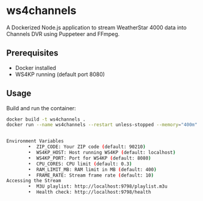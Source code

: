 # ws4channels

A Dockerized Node.js application to stream WeatherStar 4000 data into Channels DVR using Puppeteer and FFmpeg.

## Prerequisites

- Docker installed
- WS4KP running (default port 8080)

## Usage

Build and run the container:

```bash
docker build -t ws4channels .
docker run --name ws4channels --restart unless-stopped --memory="400m" --cpus="0.3" -p 9798:9798 -e ZIP_CODE=your_zip_code -e WS4KP_HOST=ws4kp_host -e WS4KP_PORT=ws4kp_port ws4channels


Environment Variables
		•  ZIP_CODE: Your ZIP code (default: 90210)
		•  WS4KP_HOST: Host running WS4KP (default: localhost)
		•  WS4KP_PORT: Port for WS4KP (default: 8080)
		•  CPU_CORES: CPU limit (default: 0.3)
		•  RAM_LIMIT_MB: RAM limit in MB (default: 400)
		•  FRAME_RATE: Stream frame rate (default: 10)
Accessing the Stream
		•  M3U playlist: http://localhost:9798/playlist.m3u
		•  Health check: http://localhost:9798/health

